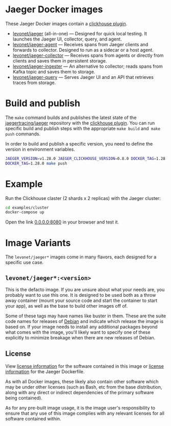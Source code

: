 # Jaeger Docker images

These Jaeger Docker images contain a [clickhouse plugin](https://github.com/jaegertracing/jaeger-clickhouse).

- [levonet/jaeger](https://hub.docker.com/r/levonet/jaeger) (all-in-one) — Designed for quick local testing. It launches the Jaeger UI, collector, query, and agent.
- [levonet/jaeger-agent](https://hub.docker.com/r/levonet/jaeger-agent) — Receives spans from Jaeger clients and forwards to collector. Designed to run as a sidecar or a host agent.
- [levonet/jaeger-collector](https://hub.docker.com/r/levonet/jaeger-collector) — Receives spans from agents or directly from clients and saves them in persistent storage.
- [levonet/jaeger-ingester](https://hub.docker.com/r/levonet/jaeger-ingester) — An alternative to collector; reads spans from Kafka topic and saves them to storage.
- [levonet/jaeger-query](https://hub.docker.com/r/levonet/jaeger-query) — Serves Jaeger UI and an API that retrieves traces from storage.

# Build and publish

The `make` command builds and publishes the latest state of the [jaegertracing/jaeger](https://github.com/jaegertracing/jaeger) repository with the [clickhouse plugin](https://github.com/jaegertracing/jaeger-clickhouse).
You can run specific build and publish steps with the appropriate `make build` and` make push` commands.

In order to build and publish a specific version, you need to define the version in environment variables.

```sh
JAEGER_VERSION=v1.28.0 JAEGER_CLICKHOUSE_VERSION=0.8.0 DOCKER_TAG=1.28.0 make build
DOCKER_TAG=1.28.0 make push
```

# Example

Run the Clickhouse claster (2 shards x 2 replicas) with the Jaeger cluster:

```sh
cd examples/cluster
docker-compose up
```

Open the link [0.0.0.0:8080](http://0.0.0.0:8080) in your browser and test it.

# Image Variants

The `levonet/jaeger*` images come in many flavors, each designed for a specific use case.

## `levonet/jaeger*:<version>`

This is the defacto image. If you are unsure about what your needs are, you probably want to use this one.
It is designed to be used both as a throw away container (mount your source code and start the container to start your app), as well as the base to build other images off of.

Some of these tags may have names like buster in them. These are the suite code names for releases of [Debian](https://wiki.debian.org/DebianReleases) and indicate which release the image is based on. If your image needs to install any additional packages beyond what comes with the image, you'll likely want to specify one of these explicitly to minimize breakage when there are new releases of Debian.

## License

View [license information](https://github.com/jaegertracing/jaeger/blob/master/LICENSE) for the software contained in this image or [license information](https://github.com/levonet/docker-jaeger/blob/master/LICENSE) for the Jaeger Dockerfile.

As with all Docker images, these likely also contain other software which may be under other licenses (such as Bash, etc from the base distribution, along with any direct or indirect dependencies of the primary software being contained).

As for any pre-built image usage, it is the image user's responsibility to ensure that any use of this image complies with any relevant licenses for all software contained within.
